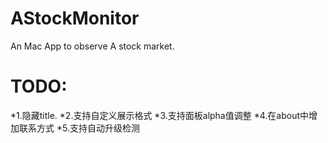 # AStockMonitor
An Mac App to observe A stock market.

# TODO:
*1.隐藏title.
*2.支持自定义展示格式
*3.支持面板alpha值调整
*4.在about中增加联系方式
*5.支持自动升级检测
